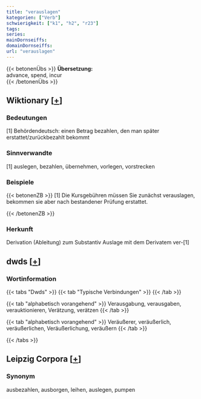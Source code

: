 ```yaml
---
title: "verauslagen"
kategorien: ["Verb"]
schwierigkeit: ["k1", "h2", "r23"]
tags:
series:
mainDornseiffs:
domainDornseiffs:
url: "verauslagen"
---
```


{{< betonenÜbs >}}
**Übersetzung:**  
advance, spend, incur  
{{< /betonenÜbs >}}

## Wiktionary [[+](https://de.wiktionary.org/wiki/verauslagen)]

### Bedeutungen
[1] Behördendeutsch: einen Betrag bezahlen, den man später erstattet/zurückbezahlt bekommt  

### Sinnverwandte
[1] auslegen, bezahlen, übernehmen, vorlegen, vorstrecken  

### Beispiele
{{< betonenZB >}}
[1] Die Kursgebühren müssen Sie zunächst verauslagen, bekommen sie aber nach bestandener Prüfung erstattet.  

{{< /betonenZB >}}
### Herkunft
Derivation (Ableitung) zum Substantiv Auslage mit dem Derivatem ver-[1]  



## dwds [[+](https://www.dwds.de/wb/verauslagen)]

### Wortinformation
{{< tabs "Dwds" >}}
{{< tab "Typische Verbindungen" >}}
{{< /tab >}}

{{< tab "alphabetisch vorangehend" >}}
Verausgabung, verausgaben, verauktionieren, Verätzung, verätzen
{{< /tab >}}

{{< tab "alphabetisch vorangehend" >}}
Veräußerer, veräußerlich, veräußerlichen, Veräußerlichung, veräußern
{{< /tab >}}

{{< /tabs >}}

## Leipzig Corpora [[+](https://corpora.uni-leipzig.de/en/res?word=verauslagen&corpusId=deu_newscrawl-public_2018)]


### Synonym
ausbezahlen, ausborgen, leihen, auslegen, pumpen

